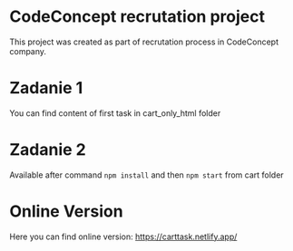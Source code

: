 # CodeConcept recrutation project

This project was created as part of recrutation process in CodeConcept company.

# Zadanie 1

You can find content of first task in cart_only_html folder

# Zadanie 2

Available after command `npm install` and then `npm start` from cart folder

# Online Version #

Here you can find online version: https://carttask.netlify.app/
